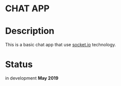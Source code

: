 # CHAT APP

# Description

This is a basic chat app that use [socket.io](https://socket.io/) technology.

# Status

in development **May 2019**